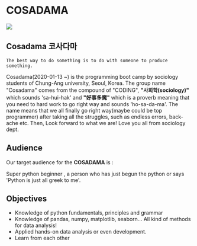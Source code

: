 # COSADAMA



![ ](https://github.com/givemetarte/cosadama-socio/raw/master/COSADAMA_images/COSADAMA_LOGO(300).png)

## __Cosadama 코사다마__

``` 
The best way to do something is to do with someone to produce something.
```

Cosadama(2020-01-13 ~) is the programming boot camp by sociology students of Chung-Ang university, Seoul, Korea. The group name "Cosadama" comes from the compound of  "CODING", __"사회학(sociology)"__ which sounds 'sa-hui-hak' and **"好事多魔"** which is a proverb meaning that you need to hard work to go right way and sounds 'ho-sa-da-ma'. The name means that we all finally go right way(maybe could be top programmer) after taking all the struggles, such as endless errors, back-ache etc. Then, Look forward to what we are! Love you all from sociology dept. 

## __Audience__

Our target audience for the __COSADAMA__ is : 

Super python beginner , a person who has just begun the python or says 'Python is just all greek to me'.

## __Objectives__

* Knowledge of python fundamentals, principles and grammar
* Knowledge of pandas, numpy, matplotlib, seaborn... All kind of methods for data analysis!
* Applied hands-on data analysis or even development.
* Learn from each other
